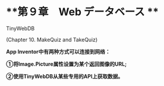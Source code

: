 # **第９章　Web データベース **

TinyWebDB

\(Chapter 10. MakeQuiz and TakeQuiz\)

**App Inventor中有两种方式可以连接到网络：**

**①将Image.Picture属性设置为某个返回图像的URL;**

**②使用TinyWebDB从某些专用的API上获取数据。**

